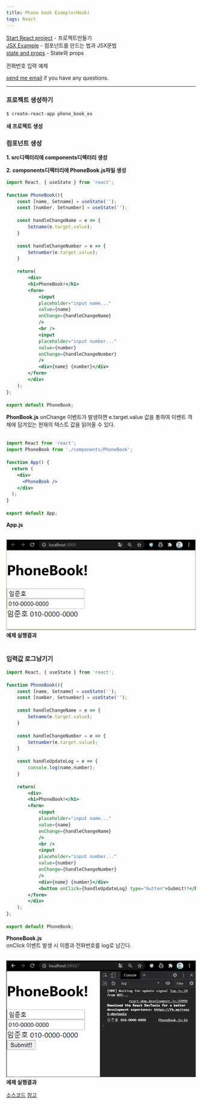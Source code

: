 ```yaml
---
title: Phone book Example(Hook)
tags: React
---
```


[Start React project](https://limjunho.github.io/2020/09/12/Start-React.html) - 프로젝트만들기  
[JSX Example](https://limjunho.github.io/2020/09/15/JSX-Example.html) - 컴포넌트를 만드는 법과 JSX문법  
[state and props](https://limjunho.github.io/2020/09/15/state_and_props.html) - State와 props  

전화번호 입력 예제  

[send me email](mailto:jewel7492@gmail.com) if you have any questions.

<!--more-->

---

### 프로젝트 생성하기  

```bash
$ create-react-app phone_book_ex
```
**새 프로젝트 생성**  

### 컴포넌트 생성  

**1. src디렉터리에 components디렉터리 생성**  

**2. components디렉터리에 PhoneBook.js파일 생성**  

```jsx
import React, { useState } from 'react';

function PhoneBook(){
    const [name, Setname] = useState('');
    const [number, Setnumber] = useState('');

    const handleChangeName = e => {
        Setname(e.target.value);
    }

    const handleChangeNumber = e => {
        Setnumber(e.target.value);
    }

    return(
        <div>
        <h1>PhoneBook!</h1>
        <form>
            <input
            placeholder="input name..."
            value={name}
            onChange={handleChangeName}
            />
            <br />
            <input
            placeholder="input number..."
            value={number}
            onChange={handleChangeNumber}
            />
            <div>{name} {number}</div>
        </form>
        </div>
    );
};

export default PhoneBook;
```
**PhonBook.js**
onChange 이벤트가 발생하면 e.target.value 값을 통하여 이벤트 객체에 담겨있는 현재의 텍스트 값을 읽어올 수 있다.  
<br />  

```jsx
import React from 'react';
import PhoneBook from './components/PhoneBook';

function App() {
  return (
    <div>
      <PhoneBook />
    </div>
  );
}

export default App;
```
**App.js**  
<br />

![그림1](/assets/React/post6_Phone_book/1.PNG)  
**예제 실행결과**  
<br />

### 입력값 로그남기기  

```jsx
import React, { useState } from 'react';

function PhoneBook(){
    const [name, Setname] = useState('');
    const [number, Setnumber] = useState('');

    const handleChangeName = e => {
        Setname(e.target.value);
    }

    const handleChangeNumber = e => {
        Setnumber(e.target.value);
    }

    const handleUpdateLog = e => {
        console.log(name,number);
    }
    
    return(
        <div>
        <h1>PhoneBook!</h1>
        <form>
            <input
            placeholder="input name..."
            value={name}
            onChange={handleChangeName}
            />
            <br />
            <input
            placeholder="input number..."
            value={number}
            onChange={handleChangeNumber}
            />
            <div>{name} {number}</div>
            <button onClick={handleUpdateLog} type="button">Submit!!</button>
        </form>
        </div>
    );
};

export default PhoneBook;
```
**PhoneBook.js**  
onClick 이벤트 발생 시 이름과 전화번호를 log로 남긴다.  
<br />

![그림2](/assets/React/post6_Phone_book/2.PNG)  
**예제 실행결과**  

[소스코드](https://github.com/limjunho/React/tree/master/phone_book_ex)
[참고](https://ko.reactjs.org/docs/hooks-state.html)
